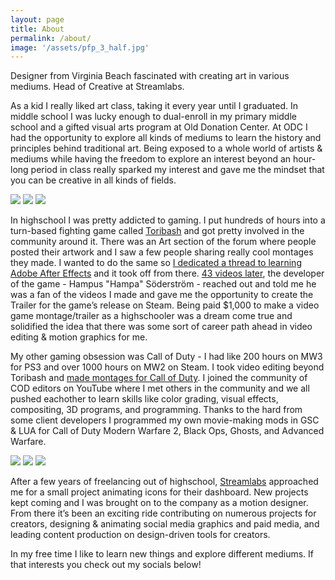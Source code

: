 ```yaml
---
layout: page
title: About
permalink: /about/
image: '/assets/pfp_3_half.jpg'
---
```


Designer from Virginia Beach fascinated with creating art in various mediums. Head of Creative at Streamlabs.


As a kid I really liked art class, taking it every year until I graduated. In middle school I was lucky enough to dual-enroll in my primary middle school and a gifted visual arts program at Old Donation Center. At ODC I had the opportunity to explore all kinds of mediums to learn the history and principles behind traditional art. Being exposed to a whole world of artists & mediums while having the freedom to explore an interest beyond an hour-long period in class really sparked my interest and gave me the mindset that you can be creative in all kinds of fields. 

<div class="gallery-box">
  <div class="gallery">
    <img src="/assets/selfie_1.jpg">
    <img src="/assets/selfie_2.jpg">
    <img src="/assets/selfie_3.jpg">
  </div>
</div>

In highschool I was pretty addicted to gaming. I put hundreds of hours into a turn-based fighting game called [Toribash](https://toribash.com/) and got pretty involved in the community around it. There was an Art section of the forum where people posted their artwork and I saw a few people sharing really cool montages they made. I wanted to do the same so [I dedicated a thread to learning Adobe After Effects](https://forum.toribash.com/showthread.php?t=365779) and it took off from there. [43 videos later](https://www.youtube.com/playlist?list=PLGAb4JjeiLFlOvwHNWf8HXfI2ouRH-cMs), the developer of the game - Hampus "Hampa" Söderström - reached out and told me he was a fan of the videos I made and gave me the opportunity to create the Trailer for the game’s release on Steam. Being paid $1,000 to make a video game montage/trailer as a highschooler was a dream come true and solidified the idea that there was some sort of career path ahead in video editing & motion graphics for me. 

My other gaming obsession was Call of Duty - I had like 200 hours on MW3 for PS3 and over 1000 hours on MW2 on Steam. I took video editing beyond Toribash and [made montages for Call of Duty](https://slykuiper.com/portfolio/projects/call-of-duty-edits).  I joined the community of COD editors on YouTube where I met others in the community and we all pushed eachother to learn skills like color grading, visual effects, compositing, 3D programs, and programming. Thanks to the hard from some client developers I programmed my own movie-making mods in GSC & LUA for Call of Duty Modern Warfare 2, Black Ops, Ghosts, and Advanced Warfare. 

<div class="gallery-box">
  <div class="gallery">
    <img src="/assets/selfie_4.jpg">
    <img src="/assets/selfie_5.jpg">
    <img src="/assets/selfie_6.jpg">
  </div>
</div>

After a few years of freelancing out of highschool, [Streamlabs](https://streamlabs.com/) approached me for a small project animating icons for their dashboard. New projects kept coming and I was brought on to the company as a motion designer. From there it’s been an exciting ride contributing on numerous projects for creators, designing & animating social media graphics and paid media, and leading content production on design-driven tools for creators.


In my free time I like to learn new things and explore different mediums. If that interests you check out my socials below!